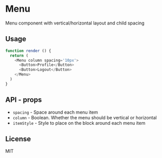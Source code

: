 # Menu

Menu component with vertical/horizontal layout and child spacing

## Usage

```javascript
function render () {
  return (
    <Menu column spacing='10px'>
      <Button>Profile</Button>
      <Button>Logout</Button>
    </Menu>
  )
}
```

## API - props

  * `spacing` - Space around each menu item
  * `column` - Boolean. Whether the menu should be vertical or horizontal
  * `itemStyle` - Style to place on the block around each menu item

## License

MIT
